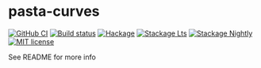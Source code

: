 # pasta-curves

[![GitHub CI](https://github.com/eschorn@integritychain.com/pasta-curves/workflows/CI/badge.svg)](https://github.com/eschorn@integritychain.com/pasta-curves/actions)
[![Build status](https://img.shields.io/travis/eschorn@integritychain.com/pasta-curves.svg?logo=travis)](https://travis-ci.com/eschorn@integritychain.com/pasta-curves)
[![Hackage](https://img.shields.io/hackage/v/pasta-curves.svg?logo=haskell)](https://hackage.haskell.org/package/pasta-curves)
[![Stackage Lts](http://stackage.org/package/pasta-curves/badge/lts)](http://stackage.org/lts/package/pasta-curves)
[![Stackage Nightly](http://stackage.org/package/pasta-curves/badge/nightly)](http://stackage.org/nightly/package/pasta-curves)
[![MIT license](https://img.shields.io/badge/license-MIT-blue.svg)](LICENSE)

See README for more info
